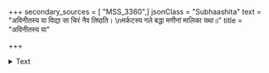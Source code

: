 +++
secondary_sources = [ "MSS_3360",]
jsonClass = "Subhaashita"
text = "अविनीतस्य या विद्या सा चिरं नैव तिष्ठति।  \nमर्कटस्य गले बद्धा मणीनां मालिका यथा॥"
title = "अविनीतस्य या"

+++

<details><summary>Text</summary>

अविनीतस्य या विद्या सा चिरं नैव तिष्ठति।  
मर्कटस्य गले बद्धा मणीनां मालिका यथा॥
</details>
